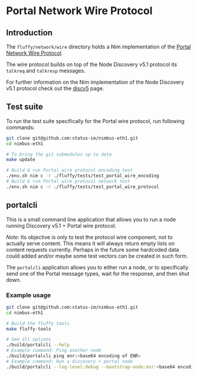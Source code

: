 # Portal Network Wire Protocol
## Introduction
The `fluffy/network/wire` directory holds a Nim implementation of the
[Portal Network Wire Protocol](https://github.com/ethereum/portal-network-specs/blob/master/state-network.md#wire-protocol).

The wire protocol builds on top of the Node Discovery v5.1 protocol its
`talkreq` and `talkresp` messages.

For further information on the Nim implementation of the Node Discovery v5.1
protocol check out the
[discv5](https://github.com/status-im/nim-eth/blob/master/doc/discv5.md) page.

## Test suite
To run the test suite specifically for the Portal wire protocol, run following
commands:
```sh
git clone git@github.com:status-im/nimbus-eth1.git
cd nimbus-eth1

# To bring the git submodules up to date
make update

# Build & run Portal wire protocol encoding test
./env.sh nim c -r ./fluffy/tests/test_portal_wire_encoding
# Build & run Portal wire protocol network test
./env.sh nim c -r ./fluffy/tests/test_portal_wire_protocol
```

## portalcli
This is a small command line application that allows you to run a node running
Discovery v5.1 + Portal wire protocol.

*Note:* Its objective is only to test the protocol wire component, not to actually
serve content. This means it will always return empty lists on content requests
currently. Perhaps in the future some hardcoded data could added and/or maybe
some test vectors can be created in such form.

The `portalcli` application allows you to either run a node, or to specifically
send one of the Portal message types, wait for the response, and then shut down.

### Example usage
```sh
git clone git@github.com:status-im/nimbus-eth1.git
cd nimbus-eth1

# Build the fluffy tools
make fluffy-tools

# See all options
./build/portalcli --help
# Example command: Ping another node
./build/portalcli ping enr:<base64 encoding of ENR>
# Example command: Run a discovery + portal node
./build/portalcli --log-level:debug --bootstrap-node:enr:<base64 encoding of ENR>
```
